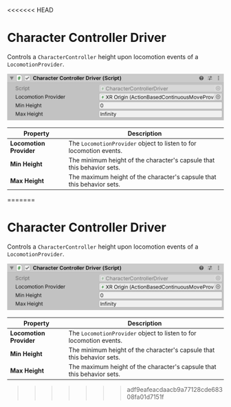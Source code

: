 <<<<<<< HEAD
# Character Controller Driver

Controls a `CharacterController` height upon locomotion events of a `LocomotionProvider`.

![CharacterControllerDriver component](images/character-controller-driver.png)

| **Property** | **Description** |
|--|--|
| **Locomotion Provider** | The `LocomotionProvider` object to listen to for locomotion events. |
| **Min Height** | The minimum height of the character's capsule that this behavior sets. |
| **Max Height** | The maximum height of the character's capsule that this behavior sets. |
=======
# Character Controller Driver

Controls a `CharacterController` height upon locomotion events of a `LocomotionProvider`.

![CharacterControllerDriver component](images/character-controller-driver.png)

| **Property** | **Description** |
|--|--|
| **Locomotion Provider** | The `LocomotionProvider` object to listen to for locomotion events. |
| **Min Height** | The minimum height of the character's capsule that this behavior sets. |
| **Max Height** | The maximum height of the character's capsule that this behavior sets. |
>>>>>>> adf9eafeacdaacb9a77128cde68308fa01d7151f
